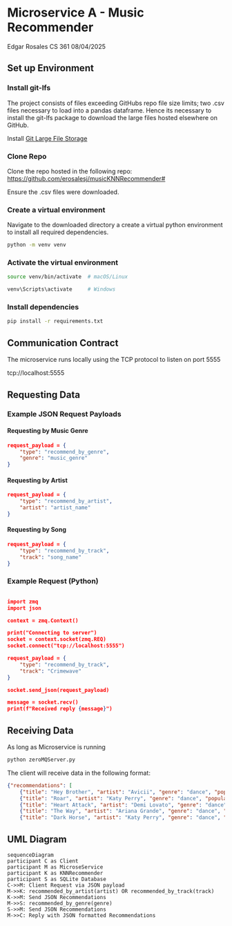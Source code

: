 # Microservice A - Music Recommender

Edgar Rosales
CS 361 
08/04/2025


## Set up Environment

### Install git-lfs

The project consists of files exceeding GitHubs repo file size limits; two .csv files necessary to load into a pandas dataframe. 
Hence its necessary to install the git-lfs package to download the large files hosted elsewhere on GitHub.

Install [Git Large File Storage](https://git-lfs.com/)


### Clone Repo

Clone the repo hosted in the following repo: https://github.com/erosalesj/musicKNNRecommender#

Ensure the .csv files were downloaded. 

### Create a virtual environment
Navigate to the downloaded directory a create a virtual python environment to install all required dependencies. 

```bash
python -m venv venv
```
### Activate the virtual environment

```bash
source venv/bin/activate  # macOS/Linux

venv\Scripts\activate     # Windows
```
### Install dependencies

```bash
pip install -r requirements.txt
```

## Communication Contract

The microservice runs locally using the TCP protocol to listen on port 5555

tcp://localhost:5555

## Requesting Data

### Example JSON Request Payloads

#### Requesting  by Music Genre
```json
request_payload = {
    "type": "recommend_by_genre",
    "genre": "music_genre"
}
```

#### Requesting by Artist
```json
request_payload = {
    "type": "recommend_by_artist",
    "artist": "artist_name"
}
```

#### Requesting  by Song
```json
request_payload = {
    "type": "recommend_by_track",
    "track": "song_name"
}
```

### Example Request (Python)

```json

import zmq
import json

context = zmq.Context()

print("Connecting to server")
socket = context.socket(zmq.REQ)
socket.connect("tcp://localhost:5555")

request_payload = {
    "type": "recommend_by_track",
    "track": "Crimewave"
}

socket.send_json(request_payload)

message = socket.recv()
print(f"Received reply {message}")
```

## Receiving Data

As long as Microservice is running 

```bash
python zeroMQServer.py
```

The client will receive data in the following format:

```json
{"recommendations": [
    {"title": "Hey Brother", "artist": "Avicii", "genre": "dance", "popularity": 77}, 
    {"title": "Roar", "artist": "Katy Perry", "genre": "dance", "popularity": 77}, 
    {"title": "Heart Attack", "artist": "Demi Lovato", "genre": "dance", "popularity": 76}, 
    {"title": "The Way", "artist": "Ariana Grande", "genre": "dance", "popularity": 67}, 
    {"title": "Dark Horse", "artist": "Katy Perry", "genre": "dance", "popularity": 78}]}
```

## UML Diagram

```mermaid
sequenceDiagram
participant C as Client
participant M as MicroseService
participant K as KNNRecommender
participant S as SQLite Database
C->>M: Client Request via JSON payload
M->>K: recommended_by_artist(artist) OR recommended_by_track(track)
K->>M: Send JSON Recommendations
M->>S: recommended_by_genre(genre)
S->>M: Send JSON Recommendations
M->>C: Reply with JSON formatted Recommendations

```


